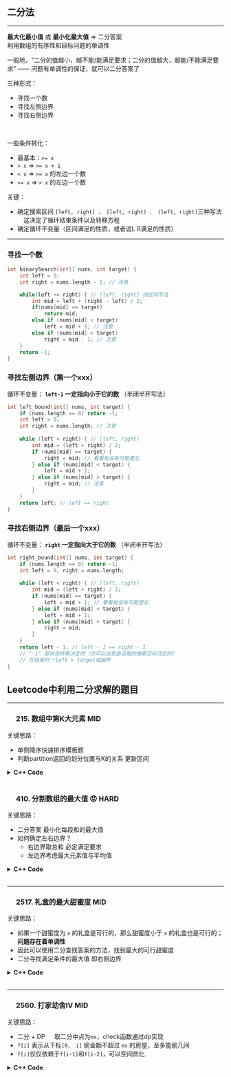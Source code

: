 ## 二分法
---
<b>最大化最小值</b> 或 <b>最小化最大值</b> => 二分答案  
利用数组的有序性和目标问题的单调性  

一般地，“二分的值越小，越不能/能满足要求；二分的值越大，越能/不能满足要求” —— 问题有单调性的保证，就可以二分答案了

三种形式：
- 寻找一个数
- 寻找左侧边界
- 寻找右侧边界

<br>  

一些条件转化：
- 最基本：`>= x`
- `> x` => `>= x + 1`
- `< x` => `>= x` 的左边一个数
- `<= x` => `> x` 的左边一个数

关键：
- 确定搜索区间 `[left, right] 、 [left, right) 、 (left, right)`三种写法 &emsp;这决定了循环结束条件以及转移方程  
- 确定循环不变量（区间满足的性质，或者说L R满足的性质）

---
### 寻找一个数

```c++
int binarySearch(int[] nums, int target) {
    int left = 0; 
    int right = nums.length - 1; // 注意

    while(left <= right) { // [left, right] 闭区间写法
        int mid = left + (right - left) / 2;
        if(nums[mid] == target)
            return mid; 
        else if (nums[mid] < target)
            left = mid + 1; // 注意
        else if (nums[mid] > target)
            right = mid - 1; // 注意
    }
    return -1;
}
```

### 寻找左侧边界（第一个xxx）

循环不变量： <b>`left-1` 一定指向小于它的数</b> （半闭半开写法）  

```c++
int left_bound(int[] nums, int target) {
    if (nums.length == 0) return -1;
    int left = 0;
    int right = nums.length; // 注意
    
    while (left < right) { // [left, right)
        int mid = (left + right) / 2;
        if (nums[mid] == target) {
            right = mid; // 看看有没有可能更左
        } else if (nums[mid] < target) {
            left = mid + 1;
        } else if (nums[mid] > target) {
            right = mid; // 注意
        }
    }
    return left; // left == right
}
```

### 寻找右侧边界（最后一个xxx）

循环不变量： <b>`right` 一定指向大于它的数</b>  （半闭半开写法）  

```c++
int right_bound(int[] nums, int target) {
    if (nums.length == 0) return -1;
    int left = 0, right = nums.length;
    
    while (left < right) { // [left, right)
        int mid = (left + right) / 2;
        if (nums[mid] == target) {
            left = mid + 1; // 看看有没有可能更右
        } else if (nums[mid] < target) {
            left = mid + 1;
        } else if (nums[mid] > target) {
            right = mid;
        }
    }
    return left - 1; // left - 1 == right - 1 
    // "-1" 是状态转移决定的（也可以说是由选取的搜索空间决定的） 
    // 在结束时 *left > target或越界
}
```
## Leetcode中利用二分求解的题目

------
### &emsp; 215. 数组中第K大元素 MID
关键思路：
- 单侧降序快速排序模板题
- 判断partition返回的划分位置与K的关系 更新区间

<details> 
<summary> <b>C++ Code</b> </summary>

```c++
class Solution {
public:
    inline void swap(vector<int>& nums, int l, int r)
    {
        int t = nums[l];
        nums[l] = nums[r];
        nums[r] = t;
    }
    int partition(vector<int>& nums, int left, int right)
    {
        int pivot = nums[left]; // 取最左为基准
        int l = left + 1;
        int r = right;
        while(true)
        {
            // 降序排序对应的快速选择
            // 找左边第一个比pivot小的与右边第一个比pivot大的
            while(l <= r && nums[l] > pivot)
                l++;
            while(r >= l && nums[r] < pivot)
                r--;
            if(l >= r)
                break;
            swap(nums, l, r);
            l++;
            r--;
        }
        swap(nums, left, r);
        return r; // 返回划分位置
    }
    int findKthLargest(vector<int>& nums, int k) {
        int left = 0, right = nums.size() - 1;
        while(true)
        {
            int pivot_i = partition(nums, left, right);
            if(pivot_i == k - 1)
                return nums[k - 1];
            else if(pivot_i < k - 1)
                left = pivot_i + 1;
            else if(pivot_i > k - 1)
                right = pivot_i - 1;
        }
        return -1;
    }
};
```
</details>
<br>

### &emsp; 410. 分割数组的最大值 :rage: HARD
关键思路：
- 二分答案 最小化每段和的最大值
- 如何确定左右边界？
  - 右边界取总和 必定满足要求
  - 左边界考虑最大元素值与平均值

<details> 
<summary> <b>C++ Code</b> </summary>

```c++
class Solution {
public:
    int splitArray(vector<int>& nums, int k) {
        auto check = [&](int mx) -> bool {
            int cnt = 1, s = 0;
            // 贪心地计算要划分出的段数 看是否满足
            for(int x : nums)
            {
                if(x > mx)
                    return false;
                
                if(s + x <= mx) 
                    s += x;
                else 
                {
                    // 新划分一段
                    if(cnt++ == k)
                        return false;
                    s = x;
                }
            }
            return true;
        };

        int right = accumulate(nums.begin(), nums.end(), 0) ;
        int left = max(*ranges::max_element(nums), (right / k));
        while(left <= right) // 闭区间 寻找左侧边界
        {
            int mid = left + (right - left) / 2;
            // (check(mid)? right : left) = mid;
            if(check(mid))
                right = mid - 1;
            else 
                left = mid + 1;
        }
        return left;
    }
};
```
</details>
<br>

---
### &emsp; 2517. 礼盒的最大甜蜜度 MID
关键思路：
- 如果一个甜蜜度为 `x` 的礼盒是可行的，那么甜蜜度小于 `x` 的礼盒也是可行的；<b>问题存在着单调性</b>
- 因此可以使用二分查找答案的方法，找到最大的可行甜蜜度
- 二分寻找满足条件的最大值 即右侧边界

<details> 
<summary> <b>C++ Code</b> </summary>

```c++
class Solution {
public:
    int maximumTastiness(vector<int>& price, int k) {
        sort(price.begin(), price.end());
        int n = price.size();

        int l = 0, r = price.back() - price[0];
        auto check = [&price, k](int x) -> bool {
            int cnt = 0;
            int pre = -x; // 上一个选取的糖果价格 初始使 cur - pre >= x 恒成立
            for(int cur : price)
            {
                if(cur - pre >= x)
                {
                    pre = cur;
                    if(++cnt >= k)
                        return true;
                }
            }
            return false;
        };
        // 二分寻找满足条件的最大值 右侧边界
        while(l <= r)
        {
            int mid = (l + r) >> 1;
            if(check(mid)) // [, l-1]满足条件
                l = mid + 1;
            else //[mid, old_r]不满足条件
                r = mid - 1;
        }
        return l - 1;
    }
};
```
</details>
<br>

---
### &emsp; 2560. 打家劫舍IV MID
关键思路：
- 二分 + DP &emsp; 取二分中点为`mx`，check函数通过dp实现
- `f[i]` 表示从下标`[0， i]` 偷金额不超过 `mx` 的房屋，至多能偷几间
- `f[i]`仅仅依赖于`f[i-1]`和`f[i-2]`，可以空间优化

<details> 
<summary> <b>C++ Code</b> </summary>

```c++
class Solution {
    bool check(vector<int>& nums, int k, int mx)
    {
        int f0 = 0, f1 = 0; // 两个状态
        for(int x : nums)
        {
            if(x > mx)
                f0 = f1;
            else
            {
                int tmp = f1;
                f1 = max(f1, f0 + 1); // f[i] = max(f[i-1], f[i-2] + 1)
                f0 = tmp;
            }
        }
        return f1 >= k;
    }
public:
    int minCapability(vector<int>& nums, int k) {
        int left = 0, right = *max_element(nums.begin(), nums.end());
        while(left <= right) // [l, r]
        {
            int mid = left + (right - left) / 2;
            if(check(nums, k, mid))
                right = mid - 1;
            else
                left = mid + 1;
        }
        return right + 1;
    }
};
```
</details>
<br>

